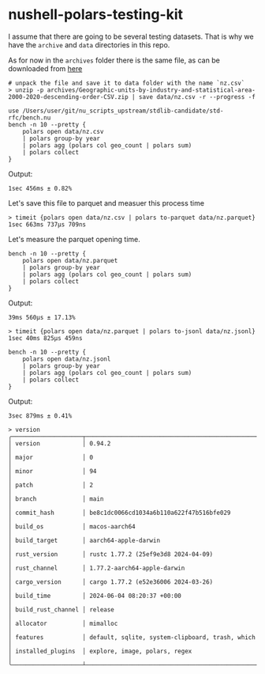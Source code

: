 # nushell-polars-testing-kit

I assume that there are going to be several testing datasets. That is why we have the `archive` and `data` directories in this repo.

As for now in the `archives` folder there is the same file, as can be downloaded from [here](https://www.stats.govt.nz/assets/Uploads/New-Zealand-business-demography-statistics/New-Zealand-business-demography-statistics-At-February-2020/Download-data/Geographic-units-by-industry-and-statistical-area-2000-2020-descending-order-CSV.zip)

```nu no-run
# unpack the file and save it to data folder with the name `nz.csv`
> unzip -p archives/Geographic-units-by-industry-and-statistical-area-2000-2020-descending-order-CSV.zip | save data/nz.csv -r --progress -f
```

```nushell
use /Users/user/git/nu_scripts_upstream/stdlib-candidate/std-rfc/bench.nu
bench -n 10 --pretty {
    polars open data/nz.csv
    | polars group-by year
    | polars agg (polars col geo_count | polars sum)
    | polars collect
}
```

Output:

```
1sec 456ms ± 0.82%
```

Let's save this file to parquet and measuer this process time

```nu
> timeit {polars open data/nz.csv | polars to-parquet data/nz.parquet}
1sec 663ms 737µs 709ns
```

Let's measure the parquet opening time.

```nu
bench -n 10 --pretty {
    polars open data/nz.parquet
    | polars group-by year
    | polars agg (polars col geo_count | polars sum)
    | polars collect
}
```

Output:

```
39ms 560µs ± 17.13%
```

```nu
> timeit {polars open data/nz.parquet | polars to-jsonl data/nz.jsonl}
1sec 40ms 825µs 459ns
```

```nu
bench -n 10 --pretty {
    polars open data/nz.jsonl
    | polars group-by year
    | polars agg (polars col geo_count | polars sum)
    | polars collect
}
```

Output:

```
3sec 879ms ± 0.41%
```

```nu
> version
╭────────────────────┬─────────────────────────────────────────────────╮
│ version            │ 0.94.2                                          │
│ major              │ 0                                               │
│ minor              │ 94                                              │
│ patch              │ 2                                               │
│ branch             │ main                                            │
│ commit_hash        │ be8c1dc0066cd1034a6b110a622f47b516bfe029        │
│ build_os           │ macos-aarch64                                   │
│ build_target       │ aarch64-apple-darwin                            │
│ rust_version       │ rustc 1.77.2 (25ef9e3d8 2024-04-09)             │
│ rust_channel       │ 1.77.2-aarch64-apple-darwin                     │
│ cargo_version      │ cargo 1.77.2 (e52e36006 2024-03-26)             │
│ build_time         │ 2024-06-04 08:20:37 +00:00                      │
│ build_rust_channel │ release                                         │
│ allocator          │ mimalloc                                        │
│ features           │ default, sqlite, system-clipboard, trash, which │
│ installed_plugins  │ explore, image, polars, regex                   │
╰────────────────────┴─────────────────────────────────────────────────╯
```
